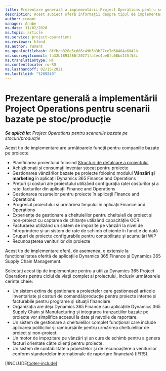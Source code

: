 ```yaml
---
title: Prezentare generală a implementării Project Operations pentru scenarii bazate pe stoc/producție
description: Acest subiect oferă informații despre tipul de implementare, Project Operations pentru scenarii stocate/bazate pe producție.
author: rumant
manager: Annbe
ms.date: 11/02/2020
ms.topic: article
ms.service: project-operations
ms.reviewer: kfend
ms.author: rumant
ms.openlocfilehash: 8ffbcb326e5cd86c49b3b3b27ce7d68404a6842b
ms.sourcegitcommit: fa32b1893286f20271fa4ec4be8fc68bd135f53c
ms.translationtype: HT
ms.contentlocale: ro-RO
ms.lasthandoff: 02/15/2021
ms.locfileid: "5289249"
---
```

# <a name="project-operations-for-stockedproduction-based-scenarios-deployment-overview"></a>Prezentare generală a implementării Project Operations pentru scenarii bazate pe stoc/producție

_**Se aplică la:** Project Operations pentru scenariile bazate pe stocuri/producție_


Acest tip de implementare are următoarele funcții pentru companiile bazate pe proiecte:

- Planificarea proiectului folosind [Structuri de defalcare a proiectului](work-breakdown-structures.md)
- Achiziționați și consumați inventar stocat pentru proiecte
- Gestionarea vânzărilor bazate pe proiecte folosind modulul **Vânzări și marketing** în aplicații Dynamics 365 Finance and Operations
- Prețuri și costuri ale proiectului utilizând configurația ratei costurilor și a ratei facturilor din aplicații Finance and Operations
- Gestionarea resurselor pentru proiecte în aplicații Finance and Operations
- Progresul proiectului și urmărirea timpului în aplicații Finance and Operations
- Experiențe de gestionare a cheltuielilor pentru cheltuieli de proiect și non-proiect cu captarea de chitanțe utilizând capacitățile OCR
- Facturarea utilizând un sistem de impozite pe vânzări la nivel de întreprindere și un sistem de rate de schimb eficiente în funcție de dată
- Grupuri de proiecte configurabile pentru contabilitate și acumulări WIP
- Recunoașterea veniturilor din proiecte

Acest tip de implementare oferă, de asemenea, o extensie la funcționalitatea oferită de aplicațiile Dynamics 365 Finance și Dynamics 365 Supply Chain Management.

Selectați acest tip de implementare pentru a utiliza Dynamics 365 Project Operations pentru ciclul de viață complet al proiectului, inclusiv următoarele cerințe cheie:

- Un sistem extins de gestionare a proiectelor care gestionează articole inventariate și costuri de comandă/producție pentru proiecte interne și facturabile pentru programe și situații financiare.
- Organizația are deja Dynamics 365 Finance sau aplicațiile Dynamics 365 Supply Chain și Manufacturing și integrarea tranzacțiilor bazate pe proiecte vor simplifica accesul la date și nevoile de raportare.
- Un sistem de gestionare a cheltuielilor complet funcțional care include aplicarea politicilor și rambursările pentru urmărirea cheltuielilor de proiect și non-proiect.
- Un motor de impozitare pe vânzări și un curs de schimb pentru a genera facturi orientate către clienți pentru proiecte.
- Un sistem de contabilitate a proiectelor și de recunoaștere a veniturilor conform standardelor internaționale de raportare financiară (IFRS).



[!INCLUDE[footer-include](../includes/footer-banner.md)]
